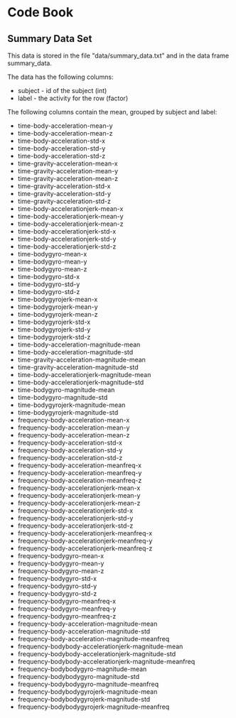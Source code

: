 Code Book
=========

## Summary Data Set
This data is stored in the file "data/summary_data.txt" and in the data frame summary_data.

The data has the following columns:
- subject - id of the subject (int)
- label - the activity for the row (factor)

The following columns contain the mean, grouped by subject and label:
- time-body-acceleration-mean-y                          
- time-body-acceleration-mean-z                         
- time-body-acceleration-std-x                           
- time-body-acceleration-std-y                          
- time-body-acceleration-std-z                           
- time-gravity-acceleration-mean-x                      
- time-gravity-acceleration-mean-y                       
- time-gravity-acceleration-mean-z                      
- time-gravity-acceleration-std-x                        
- time-gravity-acceleration-std-y                       
- time-gravity-acceleration-std-z                        
- time-body-accelerationjerk-mean-x                     
- time-body-accelerationjerk-mean-y                      
- time-body-accelerationjerk-mean-z                     
- time-body-accelerationjerk-std-x                       
- time-body-accelerationjerk-std-y                      
- time-body-accelerationjerk-std-z                       
- time-bodygyro-mean-x                                  
- time-bodygyro-mean-y                                   
- time-bodygyro-mean-z                                  
- time-bodygyro-std-x                                    
- time-bodygyro-std-y                                   
- time-bodygyro-std-z                                    
- time-bodygyrojerk-mean-x                              
- time-bodygyrojerk-mean-y                               
- time-bodygyrojerk-mean-z                              
- time-bodygyrojerk-std-x                                
- time-bodygyrojerk-std-y                               
- time-bodygyrojerk-std-z                                
- time-body-acceleration-magnitude-mean                 
- time-body-acceleration-magnitude-std                   
- time-gravity-acceleration-magnitude-mean              
- time-gravity-acceleration-magnitude-std                
- time-body-accelerationjerk-magnitude-mean             
- time-body-accelerationjerk-magnitude-std               
- time-bodygyro-magnitude-mean                          
- time-bodygyro-magnitude-std                            
- time-bodygyrojerk-magnitude-mean                      
- time-bodygyrojerk-magnitude-std                        
- frequency-body-acceleration-mean-x                    
- frequency-body-acceleration-mean-y                     
- frequency-body-acceleration-mean-z                    
- frequency-body-acceleration-std-x                      
- frequency-body-acceleration-std-y                     
- frequency-body-acceleration-std-z                      
- frequency-body-acceleration-meanfreq-x                
- frequency-body-acceleration-meanfreq-y                 
- frequency-body-acceleration-meanfreq-z               
- frequency-body-accelerationjerk-mean-x                 
- frequency-body-accelerationjerk-mean-y                
- frequency-body-accelerationjerk-mean-z                 
- frequency-body-accelerationjerk-std-x                 
- frequency-body-accelerationjerk-std-y                  
- frequency-body-accelerationjerk-std-z                 
- frequency-body-accelerationjerk-meanfreq-x             
- frequency-body-accelerationjerk-meanfreq-y            
- frequency-body-accelerationjerk-meanfreq-z             
- frequency-bodygyro-mean-x                             
- frequency-bodygyro-mean-y                              
- frequency-bodygyro-mean-z                             
- frequency-bodygyro-std-x                               
- frequency-bodygyro-std-y                              
- frequency-bodygyro-std-z                               
- frequency-bodygyro-meanfreq-x                         
- frequency-bodygyro-meanfreq-y                          
- frequency-bodygyro-meanfreq-z                         
- frequency-body-acceleration-magnitude-mean             
- frequency-body-acceleration-magnitude-std             
- frequency-body-acceleration-magnitude-meanfreq         
- frequency-bodybody-accelerationjerk-magnitude-mean    
- frequency-bodybody-accelerationjerk-magnitude-std      
- frequency-bodybody-accelerationjerk-magnitude-meanfreq
- frequency-bodybodygyro-magnitude-mean                  
- frequency-bodybodygyro-magnitude-std                  
- frequency-bodybodygyro-magnitude-meanfreq              
- frequency-bodybodygyrojerk-magnitude-mean             
- frequency-bodybodygyrojerk-magnitude-std               
- frequency-bodybodygyrojerk-magnitude-meanfreq  
